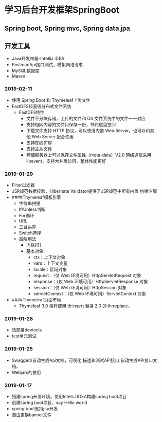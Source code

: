 # 学习后台开发框架SpringBoot
## Spring boot, Spring mvc, Spring data jpa
## 开发工具
- Java开发神器-IntelliJ IDEA
- PostmanApi接口测试，模拟网络请求
- MySQL数据库
- Maven


### 2019-02-11
- 使用 Spring Boot 和 Thymeleaf上传文件
- FastDFS轻量级分布式文件系统
  - FastDFS特性
    - 文件不分块存储，上传的文件和 OS 文件系统中的文件一一对应
    - 支持相同内容的文件只保存一份，节约磁盘空间
    - 下载文件支持 HTTP 协议，可以使用内置 Web Server，也可以和其他 Web Server 配合使用
    - 支持在线扩容
    - 支持主从文件
    - 存储服务器上可以保存文件属性（meta-data）V2.0 网络通信采用 libevent，支持大并发访问，整体性能更好

### 2019-01-29
- Filter过滤器
- JSR规范数据校验，Hibernate Validator提供了JSR规范中所有内置
约束注解
- ####Thymeleaf模板引擎
  - 字符串拼接
  - If/Unless判断
  - For循环
  - URL
  - 三目运算
  - Switch选择
  - 高阶用法
    - 内联[[]]
    - 基本对象:
      - ctx：上下文对象
      - vars：上下文变量
      - locale：区域对象
      - request：（仅 Web 环境可用）HttpServletRequest 对象
      - response：（仅 Web 环境可用）HttpServletResponse 对象
      - session：（仅 Web 环境可用）HttpSession 对象
      - servletContext：（仅 Web 环境可用）ServletContext 对象
- ####Thymeleaf页面布局
  - Thymeleaf 3.0 推荐使用 th:insert 替换 2.0 的 th:replace。

### 2019-01-28
- 热部署devtools
- test单元测试

### 2019-01-25
- Swagger2自动生成Api文档，可视化
描述和测试API接口,自动生成API接口文档。
- Webjars的使用

### 2019-01-17
- 搭建spring开发环境，使用IntelliJ IDEA构建spring boot项目
- 创建spring boot项目，say Hello world
- spring boot支持jsp开发
- 自由更换banner文件


